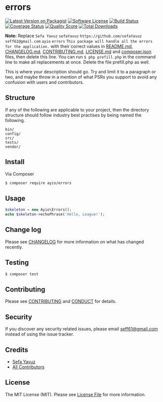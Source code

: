 # errors

[![Latest Version on Packagist][ico-version]][link-packagist]
[![Software License][ico-license]](LICENSE.md)
[![Build Status][ico-travis]][link-travis]
[![Coverage Status][ico-scrutinizer]][link-scrutinizer]
[![Quality Score][ico-code-quality]][link-code-quality]
[![Total Downloads][ico-downloads]][link-downloads]

**Note:** Replace ```Sefa Yavuz``` ```sefaYavuz``` ```https://github.com/sefaYavuz``` ```seff61@gmail.com``` ```ayio``` ```errors``` ```This package will handle all the errors for the application.``` with their correct values in [README.md](README.md), [CHANGELOG.md](CHANGELOG.md), [CONTRIBUTING.md](CONTRIBUTING.md), [LICENSE.md](LICENSE.md) and [composer.json](composer.json) files, then delete this line. You can run `$ php prefill.php` in the command line to make all replacements at once. Delete the file prefill.php as well.

This is where your description should go. Try and limit it to a paragraph or two, and maybe throw in a mention of what
PSRs you support to avoid any confusion with users and contributors.

## Structure

If any of the following are applicable to your project, then the directory structure should follow industry best practises by being named the following.

```
bin/        
config/
src/
tests/
vendor/
```


## Install

Via Composer

``` bash
$ composer require ayio/errors
```

## Usage

``` php
$skeleton = new Ayio\Errors();
echo $skeleton->echoPhrase('Hello, League!');
```

## Change log

Please see [CHANGELOG](CHANGELOG.md) for more information on what has changed recently.

## Testing

``` bash
$ composer test
```

## Contributing

Please see [CONTRIBUTING](CONTRIBUTING.md) and [CONDUCT](CONDUCT.md) for details.

## Security

If you discover any security related issues, please email seff61@gmail.com instead of using the issue tracker.

## Credits

- [Sefa Yavuz][link-author]
- [All Contributors][link-contributors]

## License

The MIT License (MIT). Please see [License File](LICENSE.md) for more information.

[ico-version]: https://img.shields.io/packagist/v/ayio/errors.svg?style=flat-square
[ico-license]: https://img.shields.io/badge/license-MIT-brightgreen.svg?style=flat-square
[ico-travis]: https://img.shields.io/travis/ayio/errors/master.svg?style=flat-square
[ico-scrutinizer]: https://img.shields.io/scrutinizer/coverage/g/ayio/errors.svg?style=flat-square
[ico-code-quality]: https://img.shields.io/scrutinizer/g/ayio/errors.svg?style=flat-square
[ico-downloads]: https://img.shields.io/packagist/dt/ayio/errors.svg?style=flat-square

[link-packagist]: https://packagist.org/packages/ayio/errors
[link-travis]: https://travis-ci.org/ayio/errors
[link-scrutinizer]: https://scrutinizer-ci.com/g/ayio/errors/code-structure
[link-code-quality]: https://scrutinizer-ci.com/g/ayio/errors
[link-downloads]: https://packagist.org/packages/ayio/errors
[link-author]: https://github.com/sefaYavuz
[link-contributors]: ../../contributors
